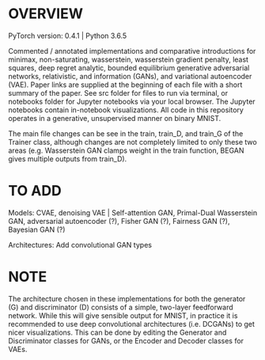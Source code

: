 # OVERVIEW
PyTorch version: 0.4.1 | Python 3.6.5

Commented / annotated implementations and comparative introductions for minimax, non-saturating, wasserstein, wasserstein gradient penalty, least squares, deep regret analytic, bounded equilibrium generative adversarial networks, relativistic, and information (GANs), and variational autoencoder (VAE). Paper links are supplied at the beginning of each file with a short summary of the paper. See src folder for files to run via terminal, or notebooks folder for Jupyter notebooks via your local browser. The Jupyter notebooks contain in-notebook visualizations. All code in this repository operates in a generative, unsupervised manner on binary MNIST.

The main file changes can be see in the train, train_D, and train_G of the Trainer class, although changes are not completely limited to only these two areas (e.g. Wasserstein GAN clamps weight in the train function, BEGAN gives multiple outputs from train_D).

# TO ADD
Models: CVAE, denoising VAE | Self-attention GAN, Primal-Dual Wasserstein GAN, adversarial autoencoder (?), Fisher GAN (?), Fairness GAN (?), Bayesian GAN (?)

Architectures: Add convolutional GAN types

# NOTE
The architecture chosen in these implementations for both the generator (G) and discriminator (D) consists of a simple, two-layer feedforward network. While this will give sensible output for MNIST, in practice it is recommended to use deep convolutional architectures (i.e. DCGANs) to get nicer visualizations. This can be done by editing the Generator and Discriminator classes for GANs, or the Encoder and Decoder classes for VAEs.
